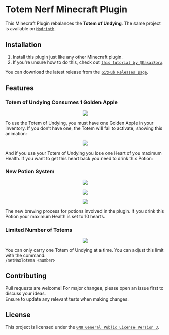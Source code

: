 # Totem Nerf Minecraft Plugin

This Minecraft Plugin rebalances the **Totem of Undying**. The same project is available on [`Modrinth`](https://modrinth.com/plugin/totem-nerf).

## Installation

1. Install this plugin just like any other Minecraft plugin.
2. If you're unsure how to do this, check out [`this tutorial by @KasaiSora`](https://www.youtube.com/watch?v=a3dvgl35ip8).

You can download the latest release from the [`GitHub Releases page`](https://github.com/Jufyer/totemNerf/releases).

## Features

### Totem of Undying Consumes 1 Golden Apple

<p align="center"><img src="works.gif"></p>

To use the Totem of Undying, you must have one Golden Apple in your inventory. If you don’t have one, the Totem will fail to activate, showing this animation:

<p align="center"><img src="https://imgur.com/O7iEkya.gif"></p>

And if you use your Totem of Undying you lose one Heart of you maximum Health. If you want to get this heart back you need to drink this Potion:

### New Potion System
<p align="center"><img src="https://imgur.com/ac0Bf2J.png"></p>
<p align="center"><img src="https://imgur.com/z3Ct1KV.png"></p>
<p align="center"><img src="https://imgur.com/dmJ3PJf.png"></p>

The new brewing process for potions involved in the plugin. If you drink this Potion your maximum Health is set to 10 hearts.

### Limited Number of Totems
<p align="center"><img src="https://imgur.com/aT467rX.png"></p>

You can only carry one Totem of Undying at a time. You can adjust this limit with the command:  
`/setMaxTotems <number>`

## Contributing

Pull requests are welcome! For major changes, please open an issue first to discuss your ideas.  
Ensure to update any relevant tests when making changes.

## License

This project is licensed under the [`GNU General Public License Version 3`](https://github.com/Jufyer/Whales/blob/master/LICENSE).
